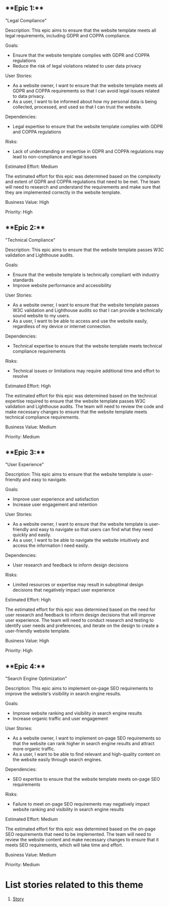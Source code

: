<h2>**Epic 1:**</h2> 

"Legal Compliance"

Description: This epic aims to ensure that the website template meets all legal requirements, including GDPR and COPPA compliance.

Goals:
- Ensure that the website template complies with GDPR and COPPA regulations
- Reduce the risk of legal violations related to user data privacy

User Stories:
- As a website owner, I want to ensure that the website template meets all GDPR and COPPA requirements so that I can avoid legal issues related to data privacy.
- As a user, I want to be informed about how my personal data is being collected, processed, and used so that I can trust the website.

Dependencies:
- Legal expertise to ensure that the website template complies with GDPR and COPPA regulations

Risks:
- Lack of understanding or expertise in GDPR and COPPA regulations may lead to non-compliance and legal issues

Estimated Effort: Medium

The estimated effort for this epic was determined based on the complexity and extent of GDPR and COPPA regulations that need to be met. The team will need to research and understand the requirements and make sure that they are implemented correctly in the website template.

Business Value: High

Priority: High

<h2>**Epic 2:**</h2> 

"Technical Compliance"

Description: This epic aims to ensure that the website template passes W3C validation and Lighthouse audits.

Goals:
- Ensure that the website template is technically compliant with industry standards
- Improve website performance and accessibility

User Stories:
- As a website owner, I want to ensure that the website template passes W3C validation and Lighthouse audits so that I can provide a technically sound website to my users.
- As a user, I want to be able to access and use the website easily, regardless of my device or internet connection.

Dependencies:
- Technical expertise to ensure that the website template meets technical compliance requirements

Risks:
- Technical issues or limitations may require additional time and effort to resolve

Estimated Effort: High

The estimated effort for this epic was determined based on the technical expertise required to ensure that the website template passes W3C validation and Lighthouse audits. The team will need to review the code and make necessary changes to ensure that the website template meets technical compliance requirements.

Business Value: Medium

Priority: Medium

<h2>**Epic 3:**</h2> "User Experience"

Description: This epic aims to ensure that the website template is user-friendly and easy to navigate.

Goals:
- Improve user experience and satisfaction
- Increase user engagement and retention

User Stories:
- As a website owner, I want to ensure that the website template is user-friendly and easy to navigate so that users can find what they need quickly and easily.
- As a user, I want to be able to navigate the website intuitively and access the information I need easily.

Dependencies:
- User research and feedback to inform design decisions

Risks:
- Limited resources or expertise may result in suboptimal design decisions that negatively impact user experience

Estimated Effort: High

The estimated effort for this epic was determined based on the need for user research and feedback to inform design decisions that will improve user experience. The team will need to conduct research and testing to identify user needs and preferences, and iterate on the design to create a user-friendly website template.

Business Value: High

Priority: High

<h2>**Epic 4:**</h2> "Search Engine Optimization"

Description: This epic aims to implement on-page SEO requirements to improve the website's visibility in search engine results.

Goals:
- Improve website ranking and visibility in search engine results
- Increase organic traffic and user engagement

User Stories:
- As a website owner, I want to implement on-page SEO requirements so that the website can rank higher in search engine results and attract more organic traffic.
- As a user, I want to be able to find relevant and high-quality content on the website easily through search engines.

Dependencies:
- SEO expertise to ensure that the website template meets on-page SEO requirements

Risks:
- Failure to meet on-page SEO requirements may negatively impact website ranking and visibility in search engine results

Estimated Effort: Medium

The estimated effort for this epic was determined based on the on-page SEO requirements that need to be implemented. The team will need to review the website content and make necessary changes to ensure that it meets SEO requirements, which will take time and effort.

Business Value: Medium

Priority: Medium

# List stories related to this theme
1. [Story](documentation/templates/theme/initiatives/epics/stories/story_template.md)